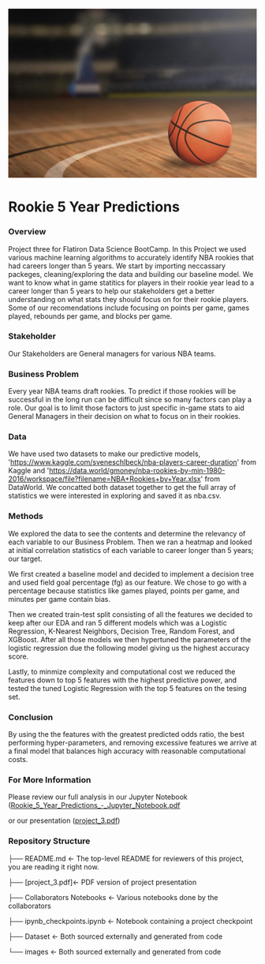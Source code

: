 ![bball_bg](./images/bball_bg.jpg)

# Rookie 5 Year Predictions


###  Overview
Project three for Flatiron Data Science BootCamp. In this Project we used various machine learning algorithms to accurately identify NBA rookies that had careers longer than 5 years. We start by importing neccassary packeges, cleaning/exploring the data and building our baseline model. We want to know what in game statitics for players in their rookie year lead to a career longer than 5 years to help our stakeholders get a better understanding on what stats they should focus on for their rookie players. Some of our recomendations include focusing on points per game, games played, rebounds per game, and blocks per game.

### Stakeholder
Our Stakeholders are General managers for various NBA teams.

### Business Problem
Every year NBA teams draft rookies. To predict if those rookies will be successful in the long run can be difficult since so many factors can play a role. Our goal is to limit those factors to just specific in-game stats to aid General Managers in their decision on what to focus on in their rookies.

### Data
We have used two datasets to make our predictive models, 'https://www.kaggle.com/sveneschlbeck/nba-players-career-duration' from Kaggle and 'https://data.world/gmoney/nba-rookies-by-min-1980-2016/workspace/file?filename=NBA+Rookies+by+Year.xlsx' from DataWorld. We concatted both dataset together to get the full array of statistics we were interested in exploring and saved it as nba.csv.

### Methods
We explored the data to see the contents and determine the relevancy of each variable to our Business Problem. Then we ran a heatmap and looked at initial correlation statistics of each variable to career longer than 5 years; our target.

We first created a baseline model and decided to implement a decision tree and used field goal percentage (fg) as our feature. We chose to go with a percentage because statistics like games played, points per game, and minutes per game contain bias.


Then we created train-test split consisting of all the features we decided to keep after our EDA and ran 5 different models which was a Logistic Regression, K-Nearest Neighbors, Decision Tree, Random Forest, and XGBoost. After all those models we then hypertuned the parameters of the logistic regression due the following model giving us the highest accuracy score.

Lastly, to minmize complexity and computational cost we reduced the features down to top 5 features with the highest predictive power, and tested the tuned Logistic Regression with the top 5 features on the tesing set.

### Conclusion 
By using the the features with the greatest predicted odds ratio, the best performing hyper-parameters, and removing excessive features we arrive at a final model that balances high accuracy with reasonable computational costs.

### For More Information
Please review our full analysis in our Jupyter Notebook ([Rookie_5_Year_Predictions_-_Jupyter_Notebook.pdf](https://github.com/serajkhazei/Project_3/files/7444255/Rookie_5_Year_Predictions_-_Jupyter_Notebook.pdf)

or our presentation ([project_3.pdf](https://github.com/serajkhazei/Project_3/files/7444239/project_3.pdf))


### Repository Structure


├── README.md <- The top-level README for reviewers of this project, you are reading it right now.

├──  [project_3.pdf]<- PDF version of project presentation

├── Collaborators Notebooks <- Various notebooks done by the collaborators

├── ipynb_checkpoints.ipynb <- Notebook containing a project checkpoint

├── Dataset <- Both sourced externally and generated from code

└── images <- Both sourced externally and generated from code
